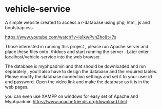# vehicle-service
A simple website created to access a r-database using php, html, js and bootstrap css

https://www.youtube.com/watch?v=le1kwPvnZho&t=7s

Those interested in running this project , please run Apache server and place these files onto ./htdocs and start running the server .
Later enter localhost/vehicle-service into the web browser.

The database is myphpadmin and that should be downloaded and run separately , you'll also have to design the database and the required tables.
Please modify the database connection settings and set it to your user id and password.
Open the video link and make the database as it is in the web pages.

you can even use XAMPP on windows for easy set of Apache and Myphpadmin
https://www.apachefriends.org/download.html
